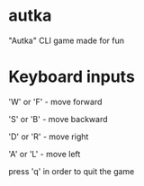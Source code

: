 # autka
"Autka" CLI game made for fun
# Keyboard inputs
'W' or 'F' - move forward

'S' or 'B' - move backward

'D' or 'R' - move right

'A' or 'L' - move left

press 'q' in order to quit the game
